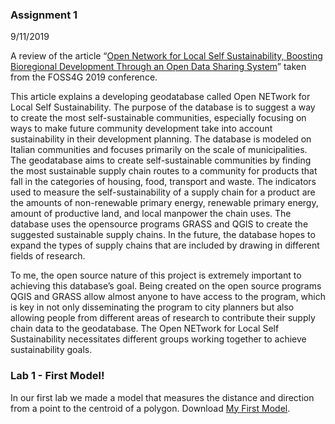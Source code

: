 
### Assignment 1

9/11/2019

A review of the article “[Open Network for Local Self Sustainability, Boosting 
Bioregional Development Through an Open Data Sharing System](https://www.int-arch-photogramm-remote-sens-spatial-inf-sci.net/XLII-4-W8/27/2018/isprs-archives-XLII-4-W8-27-2018.pdf)” taken from the FOSS4G 2019 conference.

This article explains a developing geodatabase called Open NETwork for Local Self Sustainability. 
The purpose of the database is to suggest a way to create the most self-sustainable 
communities, especially focusing on ways to make future community development take into account 
sustainability in their development planning. The database is modeled on Italian communities and 
focuses primarily on the scale of municipalities. The geodatabase aims to create self-sustainable 
communities by finding the most sustainable supply chain routes to a community for products that 
fall in the categories of housing, food, transport and waste. The indicators used to measure the 
self-sustainability of a supply chain for a product are the amounts of non-renewable primary energy, 
renewable primary energy, amount of productive land, and local manpower the chain uses. 
The database uses the opensource programs GRASS and QGIS to create the suggested sustainable supply
chains. In the future, the database hopes to expand the types of supply chains that are included by 
drawing in different fields of research.

To me, the open source nature of this project is extremely important to achieving this database’s 
goal. Being created on the open source programs QGIS and GRASS allow almost anyone to have access 
to the program, which is key in not only disseminating the program to city planners but also 
allowing people from different areas of research to contribute their supply chain data to the 
geodatabase. The Open NETwork for Local Self Sustainability necessitates different groups working 
together to achieve sustainability goals.

### Lab 1 - First Model!

In our first lab we made a model that measures the distance and direction from a point to the centroid of a polygon.
Download [My First Model](Distance_and_direction_from_point.model3).
